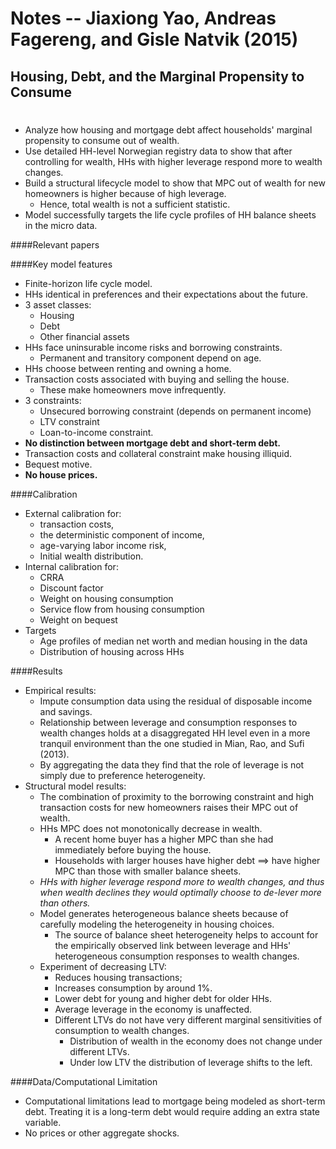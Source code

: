 # Notes -- Jiaxiong Yao, Andreas Fagereng, and Gisle Natvik (2015)
## Housing, Debt, and the Marginal Propensity to Consume
#

* Analyze how housing and mortgage debt affect households' marginal propensity to consume out of wealth.
* Use detailed HH-level Norwegian registry data to show that after controlling for wealth, HHs with higher leverage respond more to wealth changes.
* Build a structural lifecycle model to show that MPC out of wealth for new homeowners is higher because of high leverage.
  * Hence, total wealth is not a sufficient statistic.
* Model successfully targets the life cycle profiles of HH balance sheets in the micro data.

####Relevant papers


####Key model features
* Finite-horizon life cycle model.
* HHs identical in preferences and their expectations about the future.
* 3 asset classes:
  * Housing
  * Debt
  * Other financial assets
* HHs face uninsurable income risks and borrowing constraints.
  * Permanent and transitory component depend on age.
* HHs choose between renting and owning a home.
* Transaction costs associated with buying and selling the house.
  * These make homeowners move infrequently.
* 3 constraints:
  * Unsecured borrowing constraint (depends on permanent income)
  * LTV constraint
  * Loan-to-income constraint.
* **No distinction between mortgage debt and short-term debt.**
* Transaction costs and collateral constraint make housing illiquid.
* Bequest motive.
* **No house prices.**

####Calibration
* External calibration for:
  * transaction costs,
  * the deterministic component of income,
  * age-varying labor income risk,
  * Initial wealth distribution.
* Internal calibration for:
  * CRRA
  * Discount factor
  * Weight on housing consumption
  * Service flow from housing consumption
  * Weight on bequest
* Targets
  * Age profiles of median net worth and median housing in the data
  * Distribution of housing across HHs

####Results
* Empirical results:
  * Impute consumption data using the residual of disposable income and savings.
  * Relationship between leverage and consumption responses to wealth changes holds at a disaggregated HH level even in a more tranquil environment than the one studied in Mian, Rao, and Sufi (2013).
  * By aggregating the data they find that the role of leverage is not simply due to preference heterogeneity.
* Structural model results:
  * The combination of proximity to the borrowing constraint and high transaction costs for new homeowners raises their MPC out of wealth.
  * HHs MPC does not monotonically decrease in wealth.
    * A recent home buyer has a higher MPC than she had immediately before buying the house.
    * Households with larger houses have higher debt $\implies$ have higher MPC than those with smaller balance sheets.
  * *HHs with higher leverage respond more to wealth changes, and thus when wealth declines they would optimally choose to de-lever more than others.*
  * Model generates heterogeneous balance sheets because of carefully modeling the heterogeneity in housing choices.
    * The source of balance sheet heterogeneity helps to account for the empirically observed link between leverage and HHs' heterogeneous consumption responses to wealth changes.
  * Experiment of decreasing LTV:
    * Reduces housing transactions;
    * Increases consumption by around 1%.
    * Lower debt for young and higher debt for older HHs.
    * Average leverage in the economy is unaffected.
    * Different LTVs do not have very different marginal sensitivities of consumption to wealth changes.
      * Distribution of wealth in the economy does not change under different LTVs.
      * Under low LTV the distribution of leverage shifts to the left.

####Data/Computational Limitation
* Computational limitations lead to mortgage being modeled as short-term debt. Treating it is a long-term debt would require adding an extra state variable.
* No prices or other aggregate shocks.
